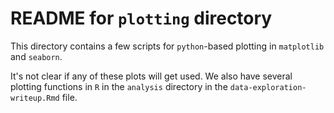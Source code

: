 # README for `plotting` directory

This directory contains a few scripts for `python`-based plotting in `matplotlib` and `seaborn`.

It's not clear if any of these plots will get used. 
We also have several plotting functions in `R` in the `analysis` directory 
in the `data-exploration-writeup.Rmd` file.